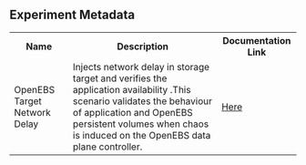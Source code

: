 ## Experiment Metadata

<table>
<tr>
<th> Name </th>
<th> Description </th>
<th> Documentation Link </th>
</tr>
<tr>
 <td> OpenEBS Target Network Delay </td>
 <td> Injects network delay in storage target and verifies the application availability .This scenario validates the behaviour of application and OpenEBS persistent volumes when chaos is induced on the OpenEBS data plane controller.
 </td>
 <td>  <a href="https://docs.litmuschaos.io/docs/openebs-target-network-delay/"> Here </a> </td>
 </tr>
 </table>